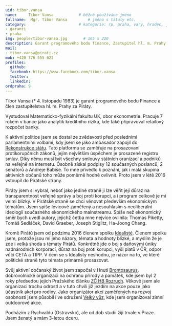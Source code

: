 ```yaml
---
uid: tibor.vansa
name:     Tibor Vansa      		# běžně používáné jméno
fullname:  Mgr. Tibor Vansa   		# jméno s tituly etc.
category:                 		# kategorie: rp, praha, vary, hradec, jmk, senat
- garanti
- praha
img: people/tibor-vansa.jpg       # 165 x 220
description: Garant programového bodu finance, Zastupitel hl. m. Prahy # kratký popis, max 160 znaků
mail:
- tibor.vansa@pirati.cz
mob: +420 776 555 622
profiles:
  github:
  facebook: https://www.facebook.com/tibor.vansa				
  twitter:
  linkedin:
ordpraha: 9
---
```


Tibor Vansa (* 4. listopadu 1983) je garant programového bodu Finance a člen zastupitelstva hl. m. Prahy za Piráty.

Vystudoval Matematicko-fyzikální fakultu UK, obor ekonometrie. Pracuje 7 rokem v bance jako analytik kreditního rizika, kde také připravoval retailový rozpočet banky.

K aktivní politice jsem se dostal ze zvědavosti před posledními parlamentními volbami, kdy jsem se jako ambasador zapojil do [Rekonstrukce státu][rest]. Tato platforma se zaměřuje na prosazovaní protikorupčních zákonů, jejím největším úspěchem je prosazené registru smluv. Díky němu musí být všechny smlouvy státních oranizací a podniků na veřejně na internetu. Osobně získal podpisy 12 současných poslanců, 2 senátorů a Andreje Babiše. To mne přivedlo k poznání, jak i malá skupina aktivních občanů toho může poměrně hodně ovlivnit. Proto jsem v létě 2016 vstoupil do Pirátské strany.

Piráty jsem si vybral, neboť jako jediné straně ji lze věřit její důraz na transparentnost veřejné správy a boj proti korupci, a i program celkově je mi velmi blízký. V Pirátské straně se chci věnovat především ekonomickým tématům. Jsem spíše levicově zaměřený a nesouhlasím s neoliberální ideologií současného ekonomického mainstreamu. Spíše než ekonomický směr bych uvedl autory, jejichž četba mne nejvíce ovlinila: Thomas Piketty, Tomáš Sedláček, David Graeber, Joseph Stiglitz, Ha-Joong Chang.

Kromě Pirátů jsem od podzimu 2016 členem spolku [Idealisté][idealiste]. Členem spolku jsem, protože jsou mi jeho názory, témata a hodnoty blízké, a myslím že je zde i velká shoda s tématy Pirátů. Konkrétně jde o boj s daňovými úniky nadnárodních korporací, důraz na boj proti korupci, výši platů v ČR, odpor vůči CETA a TIPP. V čem se s Idealisty neshodnu, je názor na to, ve které politické straně tyto témata primárně prosazovat.

Svůj aktivní občanský život jsem započal v Hnutí [Brontosaurus][brontosaurus], dobrovolnické organizaci na ochranu přírody a památek, kde jsem byl 2 roky předsedou jejich Pražského článku [ZČ HB Rozruch][rozruch]. Věkově jsem ale organizaci trochu odrostl a v tuto chvíli již jezdím na akce pouze jako účastník akcí pro rodiny. Jako organizátor akcí zaměřených na rozvoj osobnosti jsem působil i ve sdružení [Velký vůz][velkyvuz], kde jsem organizoval zimní outdoorové akce.

Pocházím z Rychvaldu (Ostravsko), ale od dob studií žiji trvale v Praze. Jsem ženatý a mám 3-letou dceru.

[rest]: http://www.rekonstrukcestatu.cz/cs
[idealiste]: http://idealiste.cz
[brontosaurus]: http://brontosaurus.cz
[rozruch]: http://rozruch.brontosaurus.cz/
[velkyvuz]: http://www.velkyvuz.cz/web/
